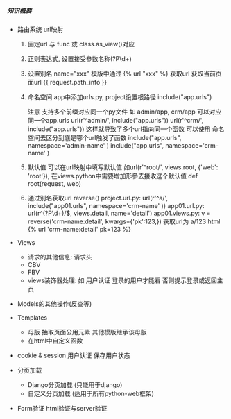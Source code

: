 ##### 知识概要

* 路由系统 url映射
    1. 固定url 与 func 或 class.as_view()对应
    2. 正则表达式, 设置接受参数名称(?P<nid>\d+)
    3. 设置别名 name="xxx" 模版中通过 {% url "xxx" %} 获取url
       获取当前页面url {{ request.path_info }}
    4. 命名空间 app中添加urls.py, project设置根路径 include("app.urls")

        注意 支持多个前缀对应同一个py文件
        如 admin/app, crm/app
        可以对应同一个app.urls
        url(r'^admin/', include("app.urls"))
        url(r'^crm/', include("app.urls"))
        这样就导致了多个url指向同一个函数 可以使用 命名空间去区分到底是哪个url触发了函数
        include("app.urls", namespace='admin-name' )
        include("app.urls", namespace='crm-name' )

    5. 默认值 可以在url映射中填写默认值 如url(r'^root/', views.root, {'web': 'root'}),
       在views.python中需要增加形參去接收这个默认值 def root(request, web)

    6. 通过别名获取url reverse()
        project.url.py:
            url(r'^a/', include("app01.urls", namespace='crm-name' ))
        app01.url.py:
            url(r^(?P<pk>\d+)/$, views.detail, name='detail')
        app01.views.py:
            v = reverse('crm-name:detail', kwargs={'pk':123,}) 获取url为 a/123
        html
            {% url 'crm-name:detail' pk=123 %}

* Views
    - 请求的其他信息: 请求头
    - CBV
    - FBV
    - views装饰器处理: 如 用户认证
           登录的用户才能看 否则提示登录或返回主页

* Models的其他操作(反查等)


* Templates
    - 母版 抽取页面公用元素 其他模版继承该母版
    - 在html中自定义函数

* cookie & session
    用户认证 保存用户状态

* 分页加载
    - Django分页加载 (只能用于django)
    - 自定义分页加载 (适用于所有python-web框架)

* Form验证 html验证与server验证


